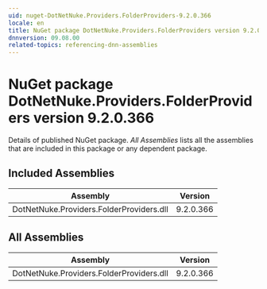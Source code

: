 ```yaml
---
uid: nuget-DotNetNuke.Providers.FolderProviders-9.2.0.366
locale: en
title: NuGet package DotNetNuke.Providers.FolderProviders version 9.2.0.366
dnnversion: 09.08.00
related-topics: referencing-dnn-assemblies
---
```


# NuGet package DotNetNuke.Providers.FolderProviders version 9.2.0.366
Details of published NuGet package.
*All Assemblies* lists all the assemblies that are included in this package or any dependent package.

## Included Assemblies

|Assembly|Version|
|---|---|
|DotNetNuke.Providers.FolderProviders.dll|9.2.0.366|

## All Assemblies

|Assembly|Version|
|---|---|
|DotNetNuke.Providers.FolderProviders.dll|9.2.0.366|

